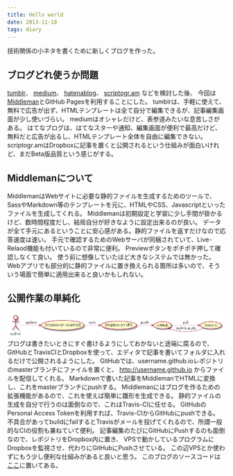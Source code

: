 ```yaml
---
title: Hello world
date: 2013-11-10
tags: diary
---
```


技術関係の小ネタを書くために新しくブログを作った。

## ブログどれ使うか問題
[tumblr](http://tumblr.com)、
[medium](https://medium.com/)、
[hatenablog](http://hatenablog.com)、
[scriptogr.am](http://scriptogr.am) などを検討した後、
今回は[Middleman](http://middlemanapp.com/)とGitHub Pagesを利用することにした。
tumblrは、手軽に使えて、無料で広告が出ず、HTMLテンプレートは全て自分で編集できるが、記事編集画面が少し使いづらい。
mediumはオシャレだけど、表参道みたいな息苦しさがある。
はてなブログは、はてなスターや通知、編集画面が便利で最高だけど、
無料だと広告が出るし、HTMLテンプレート全体を自由に編集できない。
scriptogr.amはDropboxに記事を置くと公開されるという仕組みが面白いけれど、まだBeta版品質という感じがする。

## Middlemanについて
MiddlemanはWebサイトに必要な静的ファイルを生成するためのツールで、
SassやMarkdown等のテンプレートを元に、HTMLやCSS、Javascriptといったファイルを生成してくれる。
Middlemanは初期設定と学習に少し手間が掛かるけど、数時間程度だし、結局自分が好きなように設定出来るのが良い。
データが全て手元にあるということに安心感がある。静的ファイルを返すだけなので応答速度は速い。
手元で確認するためのWebサーバが同梱されていて、Live-Relaod機能も付いているので非常に便利。
Previewボタンをポチポチ押して確認しなくて良い。
使う前に想像していたほど大きなシステムでは無かった。
Webアプリでも部分的に静的ファイルに置き換えられる箇所は多いので、そういう場面で簡単に適用出来ると良いかもしれない。

## 公開作業の単純化
![](/images/2013-11-10-hello-world/build-pipeline.png)
ブログは書きたいときにすぐ書けるようにしておかないと途端に腐るので、
GitHubとTravisCIとDropboxを使って、エディタで記事を書いてフォルダに入れるだけで公開されるようにした。
GitHubでは、username.github.ioレポジトリのmasterブランチにファイルを置くと、
http://username.github.io からファイルを配信してくれる。
Markdownで書いた記事をMiddlemanでHTMLに変換し、これをmasterブランチにpushする。
Middlemanにはブログを作るための拡張機能があるので、これを使えば簡単に雛形を生成できる。
静的ファイルの生成を自分で行うのは面倒なので、これはTravis-CIに任せる。
GitHubのPersonal Access Tokenを利用すれば、Travis-CIからGitHubにpushできる。
不具合があってbuildにfailするとTravisがメールを投げてくれるので、所謂一般的なCIの役割も兼ねていて便利。
記事編集のたびにGitHubにPushするのも面倒なので、レポジトリをDropbox内に置き、
VPSで動かしているプログラムにDropboxを監視させ、代わりにGitHubにPushさせている。
この辺VPSとか使わずにもう少し便利な仕組みがあると良いと思う。
このブログのソースコードは[ここ](https://github.com/r7kamura/r7kamura.github.io/)に置いてある。
